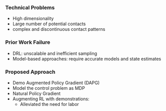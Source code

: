 ### Technical Problems
- High dimensionality
- Large number of potential contacts
- complex and discontinuous contact patterns
### Prior Work Failure
- DRL: unscalable and inefficient sampling
- Model-based approaches: require accurate models and state estimates

### Proposed Approach
- Demo Augmented Policy Gradient (DAPG)
- Model the control problem as MDP
- Natural Policy Gradient
- Augmenting RL with demonstrations:
	- Alleviated the need for labor
